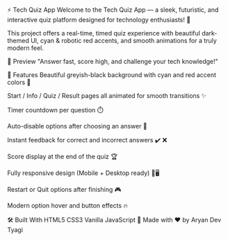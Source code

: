 ⚡ Tech Quiz App
Welcome to the Tech Quiz App — a sleek, futuristic, and interactive quiz platform designed for technology enthusiasts! 🚀

This project offers a real-time, timed quiz experience with beautiful dark-themed UI, cyan & robotic red accents, and smooth animations for a truly modern feel.

📸 Preview
"Answer fast, score high, and challenge your tech knowledge!"


🚀 Features
Beautiful greyish-black background with cyan and red accent colors 🎨

Start / Info / Quiz / Result pages all animated for smooth transitions ✨

Timer countdown per question ⏱️

Auto-disable options after choosing an answer 🚫

Instant feedback for correct and incorrect answers ✔️ ❌

Score display at the end of the quiz 🏆

Fully responsive design (Mobile + Desktop ready) 📱🖥️

Restart or Quit options after finishing 🎮

Modern option hover and button effects 🔥

🛠️ Built With
HTML5
CSS3
Vanilla JavaScript
🚀 Made with ❤️ by Aryan Dev Tyagi
